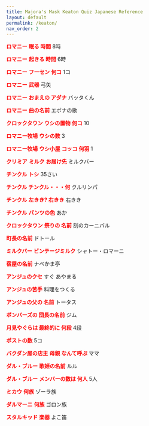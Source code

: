 ```yaml
---
title: Majora's Mask Keaton Quiz Japanese Reference
layout: default
permalink: /keaton/
nav_order: 2
---
```


<style>
.highlight
{
	color: red;
	font-weight: bold;
}
</style>

<span class="highlight">ロマニー</span>
<span class="highlight">眠る 時間</span>
8時

<span class="highlight">ロマニー</span>
<span class="highlight">起きる 時間</span>
6時

<span class="highlight">ロマニー</span>
<span class="highlight">フーセン</span>
<span class="highlight">何コ</span>
1コ

<span class="highlight">ロマニー</span>
<span class="highlight">武器</span>
弓矢

<span class="highlight">ロマニー</span>
<span class="highlight">おまえの アダナ</span>
バッタくん

<span class="highlight">ロマニー</span>
<span class="highlight">曲の名前</span>
エポナの歌

<span class="highlight">クロックタウン</span>
<span class="highlight">ウシの置物</span>
<span class="highlight">何コ</span>
10

<span class="highlight">ロマニー牧場</span>
<span class="highlight">ウシの数</span>
3

<span class="highlight">ロマニー牧場</span>
<span class="highlight">ウシ小屋</span>
<span class="highlight">コッコ</span>
<span class="highlight">何羽</span>
1

<span class="highlight">クリミア</span>
<span class="highlight">ミルク</span>
<span class="highlight">お届け先</span>
ミルクバー

<span class="highlight">チンクル</span>
<span class="highlight">トシ</span>
35さい

<span class="highlight">チンクル チンクル・・・何</span>
クルリンパ

<span class="highlight">チンクル</span>
<span class="highlight">左きき? 右きき</span>
右きき

<span class="highlight">チンクル</span>
<span class="highlight">パンツの色</span>
あか

<span class="highlight">クロックタウン</span>
<span class="highlight">祭りの 名前</span>
刻のカーニバル

<span class="highlight">町長の名前</span>
ドトール

<span class="highlight">ミルクバー</span>
<span class="highlight">ビンテージミルク</span>
シャトー・ロマーニ

<span class="highlight">宿屋の名前</span>
ナベかま亭

<span class="highlight">アンジュのクセ</span>
すぐ あやまる

<span class="highlight">アンジュの苦手</span>
料理をつくる

<span class="highlight">アンジュの父の 名前</span>
トータス

<span class="highlight">ボンバーズの 団長の名前</span>
ジム

<span class="highlight">月見やぐらは 最終的に 何段</span>
4段

<span class="highlight">ポストの数</span>
5コ

<span class="highlight">バクダン屋の店主</span>
<span class="highlight">母親</span>
<span class="highlight">なんて呼ぶ</span>
ママ

<span class="highlight">ダル・ブルー</span>
<span class="highlight">歌姫の名前</span>
ルル

<span class="highlight">ダル・ブルー</span>
<span class="highlight">メンバーの数は 何人</span>
5人

<span class="highlight">ミカウ</span>
<span class="highlight">何族</span>
ゾーラ族

<span class="highlight">ダルマーニ</span>
<span class="highlight">何族</span>
ゴロン族

<span class="highlight">スタルキッド</span>
<span class="highlight">楽器</span>
よこ笛
